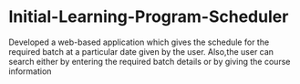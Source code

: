 # Initial-Learning-Program-Scheduler

Developed a web-based application which gives the schedule for the required batch at a particular date given by the user.
Also,the user can search either by entering the required batch details or by giving the course information
